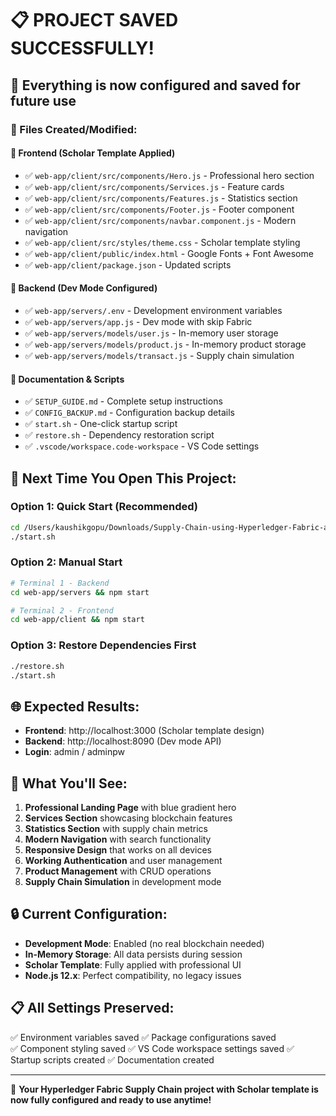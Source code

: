 # 📋 PROJECT SAVED SUCCESSFULLY! 

## 🎯 Everything is now configured and saved for future use

### 📁 Files Created/Modified:

#### 🎨 Frontend (Scholar Template Applied)
- ✅ `web-app/client/src/components/Hero.js` - Professional hero section
- ✅ `web-app/client/src/components/Services.js` - Feature cards
- ✅ `web-app/client/src/components/Features.js` - Statistics section  
- ✅ `web-app/client/src/components/Footer.js` - Footer component
- ✅ `web-app/client/src/components/navbar.component.js` - Modern navigation
- ✅ `web-app/client/src/styles/theme.css` - Scholar template styling
- ✅ `web-app/client/public/index.html` - Google Fonts + Font Awesome
- ✅ `web-app/client/package.json` - Updated scripts

#### 🔧 Backend (Dev Mode Configured)
- ✅ `web-app/servers/.env` - Development environment variables
- ✅ `web-app/servers/app.js` - Dev mode with skip Fabric
- ✅ `web-app/servers/models/user.js` - In-memory user storage
- ✅ `web-app/servers/models/product.js` - In-memory product storage
- ✅ `web-app/servers/models/transact.js` - Supply chain simulation

#### 📖 Documentation & Scripts
- ✅ `SETUP_GUIDE.md` - Complete setup instructions
- ✅ `CONFIG_BACKUP.md` - Configuration backup details
- ✅ `start.sh` - One-click startup script
- ✅ `restore.sh` - Dependency restoration script
- ✅ `.vscode/workspace.code-workspace` - VS Code settings

## 🚀 Next Time You Open This Project:

### Option 1: Quick Start (Recommended)
```bash
cd /Users/kaushikgopu/Downloads/Supply-Chain-using-Hyperledger-Fabric-and-React-master
./start.sh
```

### Option 2: Manual Start
```bash
# Terminal 1 - Backend
cd web-app/servers && npm start

# Terminal 2 - Frontend  
cd web-app/client && npm start
```

### Option 3: Restore Dependencies First
```bash
./restore.sh
./start.sh
```

## 🌐 Expected Results:
- **Frontend**: http://localhost:3000 (Scholar template design)
- **Backend**: http://localhost:8090 (Dev mode API)
- **Login**: admin / adminpw

## 📱 What You'll See:
1. **Professional Landing Page** with blue gradient hero
2. **Services Section** showcasing blockchain features
3. **Statistics Section** with supply chain metrics
4. **Modern Navigation** with search functionality
5. **Responsive Design** that works on all devices
6. **Working Authentication** and user management
7. **Product Management** with CRUD operations
8. **Supply Chain Simulation** in development mode

## 🔒 Current Configuration:
- **Development Mode**: Enabled (no real blockchain needed)
- **In-Memory Storage**: All data persists during session
- **Scholar Template**: Fully applied with professional UI
- **Node.js 12.x**: Perfect compatibility, no legacy issues

## 📋 All Settings Preserved:
✅ Environment variables saved
✅ Package configurations saved  
✅ Component styling saved
✅ VS Code workspace settings saved
✅ Startup scripts created
✅ Documentation created

---

🎉 **Your Hyperledger Fabric Supply Chain project with Scholar template is now fully configured and ready to use anytime!**
